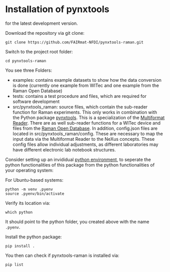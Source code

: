 # Installation of pynxtools

for the latest development version.

Download the repository via git clone:
```shell
git clone https://github.com/FAIRmat-NFDI/pynxtools-raman.git
```
Switch to the project root folder:
```shell
cd pynxtools-raman
```
You see three Folders:
- examples: contains example datasets to show how the data conversion is done (currently one example from WITec and one example from the Raman Open Database)
- tests: contains a test procedure and files, which are required for software development
- src/pynxtools_raman: source files, which contain the sub-reader function for Raman experiments. This only works in combination with the Python package [pynxtools](https://github.com/FAIRmat-NFDI/pynxtools). This is a specialization of the [Multiformat Reader](https://fairmat-nfdi.github.io/pynxtools/how-tos/use-multi-format-reader.html). There are as well sub-reader functions for a WITec device and files from the [Raman Open Database](https://solsa.crystallography.net/rod/new.html?CODSESSION=f4b7fb6d2jsataebeph9qkchue). In addition, config.json files are located in src/pynxtools_raman/config. These are necessary to map the input data via the Multiformat Reader to the NeXus concepts. These config files allow individual adjustments, as different laboratories may have different electronic lab notebook structures.

Consider setting up an invididual [python environment](https://realpython.com/python-virtual-environments-a-primer/), to seperate the python functionalities of this package from the python functionalities of your operating system:

For Ubuntu-based systems:
```shell
python -m venv .pyenv
source .pyenv/bin/activate
```
Verify its location via:
```shell
which python
```
It should point to the python folder, you created above with the name `.pyenv`.


Install the python package:
```shell
pip install .
```

You then can check if pynxtools-raman is installed via:
```shell
pip list
```